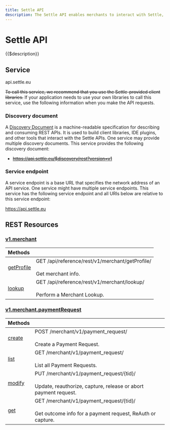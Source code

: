 ```yaml
---
title: Settle API
description: The Settle API enables merchants to interact with Settle, registering POS, shortlinks for QR scans, payment requests, permission requests for end user info and more.
---
```


# Settle API

{{$description}}

## Service

<div class="md-api_reference_method_heading">

api.settle.eu

</div>

~~To call this service, we recommend that you use the Settle-provided <span class="url">client libraries</span>.~~ If your application needs to use your own libraries to call this service, use the following information when you make the API requests.

### Discovery document

A [Discovery Document](/discovery/v1/reference/apis/) is a machine-readable specification for describing and consuming REST APIs. It is used to build client libraries, IDE plugins, and other tools that interact with the Settle APIs. One service may provide multiple discovery documents. This service provides the following discovery document:

- ~~<span class="url">https://api.settle.eu/$discovery/rest?version=v1</span>~~

### Service endpoint

A service endpoint is a base URL that specifies the network address of an API service. One service might have multiple service endpoints. This service has the following service endpoint and all URIs below are relative to this service endpoint:

<div class="md-api_reference_method_heading">

https://api.settle.eu

</div>

## REST Resources

### [v1.merchant](/api/reference/rest/v1/merchant/)

| Methods |  |
|:-|-|
| [getProfile](/api/reference/rest/v1/merchant/getProfile/) | GET /api/reference/rest/v1/merchant/getProfile/<br><br>Get merchant info. |
| [lookup](/api/reference/rest/v1/merchant/lookup/) | GET /api/reference/rest/v1/merchant/lookup/<br><br>Perform a Merchant Lookup. |


### [v1.merchant.paymentRequest](/api/reference/rest/v1/merchant.paymentRequest/)

| Methods |  |
|:-|-|
| [create](/api/reference/rest/v1/merchant.paymentRequest/create/) | POST /merchant/v1/payment_request/<br><br>Create a Payment Request. |
| [list](/api/reference/rest/v1/merchant.paymentRequest/list/) | GET /merchant/v1/payment_request/<br><br>List all Payment Requests. |
| [modify](/api/reference/rest/v1/merchant.paymentRequest/modify/) | PUT /merchant/v1/payment_request/{tid}/<br><br>Update, reauthorize, capture, release or abort payment request. |
| [get](/api/reference/rest/v1/merchant.paymentRequest/get/) | GET /merchant/v1/payment_request/{tid}/<br><br>Get outcome info for a payment request, ReAuth or capture. |
